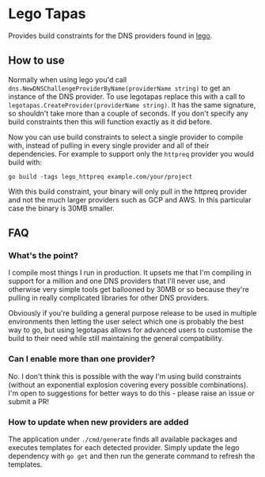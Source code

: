 # Lego Tapas

Provides build constraints for the DNS providers found in [lego](https://github.com/go-acme/lego).

## How to use

Normally when using lego you'd call `dns.NewDNSChallengeProviderByName(providerName string)` to get
an instance of the DNS provider. To use legotapas replace this with a call to
`legotapas.CreateProvider(providerName string)`. It has the same signature, so shouldn't take more
than a couple of seconds.  If you don't specify any build constraints then this will function exactly
as it did before.

Now you can use build constraints to select a single provider to compile with, instead of pulling
in every single provider and all of their dependencies. For example to support only the `httpreq`
provider you would build with:

```
go build -tags lego_httpreq example.com/your/project
```

With this build constraint, your binary will only pull in the httpreq provider and not the much
larger providers such as GCP and AWS. In this particular case the binary is 30MB smaller.

## FAQ

### What's the point?

I compile most things I run in production. It upsets me that I'm compiling in support for a
million and one DNS providers that I'll never use, and otherwise very simple tools get ballooned
by 30MB or so because they're pulling in really complicated libraries for other DNS providers.

Obviously if you're building a general purpose release to be used in multiple environments
then letting the user select which one is probably the best way to go, but using legotapas
allows for advanced users to customise the build to their need while still maintaining the
general compatibility.

### Can I enable more than one provider?

No. I don't think this is possible with the way I'm using build constraints (without an
exponential explosion covering every possible combinations). I'm open to suggestions for
better ways to do this - please raise an issue or submit a PR!

### How to update when new providers are added

The application under `./cmd/generate` finds all available packages and executes templates
for each detected provider. Simply update the lego dependency with `go get` and then run
the generate command to refresh the templates.
